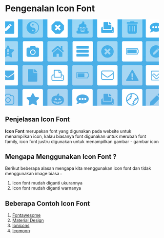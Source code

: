 # Pengenalan Icon Font

![fontawesome](fontawesome.png)

## Penjelasan Icon Font

**Icon Font** merupakan font yang digunakan pada website untuk menampilkan icon, kalau biasanya font digunakan untuk merubah font family, icon font justru digunakan untuk menampilkan gambar - gambar icon

## Mengapa Menggunakan Icon Font ?

Berikut beberapa alasan mengapa kita menggunakan icon font dan tidak menggunakan image biasa :

1. Icon font mudah diganti ukurannya
2. Icon font mudah diganti warnanya

## Beberapa Contoh Icon Font

1. [Fontawesome](https://fontawesome.com/)
2. [Material Design](https://google.github.io/material-design-icons/)
3. [Ionicons](https://ionicons.com/)
4. [Icomoon](https://icomoon.io/)
